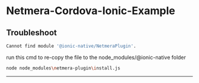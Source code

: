 # Netmera-Cordova-Ionic-Example

## Troubleshoot

```sh
Cannot find module '@ionic-native/NetmeraPlugin'.
```

run this cmd to re-copy the file to the node_modules/@ionic-native folder
```sh
node node_modules\netmera-plugin\install.js
```
---
